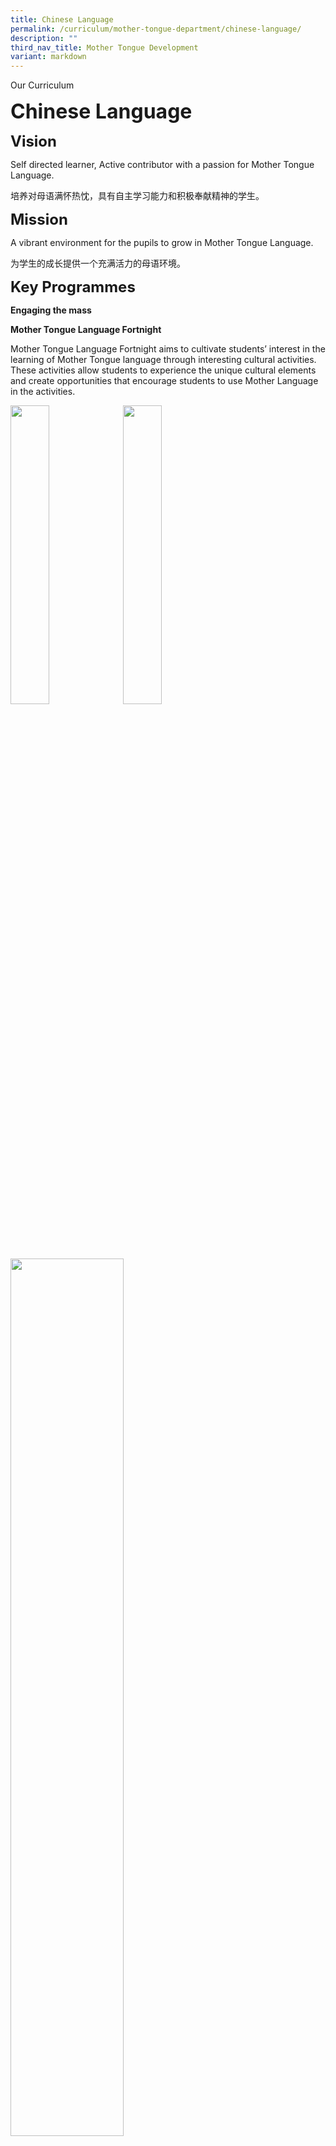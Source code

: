 ```yaml
---
title: Chinese Language
permalink: /curriculum/mother-tongue-department/chinese-language/
description: ""
third_nav_title: Mother Tongue Development
variant: markdown
---
```

Our Curriculum

**<font size="6">Chinese Language</font>**

**<font size="5">Vision</font>**

Self directed learner, Active contributor with a passion for Mother Tongue Language.

培养对母语满怀热忱，具有自主学习能力和积极奉献精神的学生。

**<font size="5">Mission</font>**

A vibrant environment for the pupils to grow in Mother Tongue Language.

为学生的成长提供一个充满活力的母语环境。

**<font size="5">Key Programmes</font>**

**Engaging the mass**

**Mother Tongue Language Fortnight**

Mother Tongue Language Fortnight aims to cultivate students’ interest in the learning of Mother Tongue language through interesting cultural activities. These activities allow students to experience the unique cultural elements and create opportunities that encourage students to use Mother Language in the activities.

<img src="/images/Curriculum/Chinese%201.jpeg" style="width:35%">
		 
<img src="/images/Curriculum/Chinese%202.jpeg" style="width:35%">
		 
<img src="/images/Curriculum/Chinese%203.jpeg" style="width:60%">

<img src="/images/Curriculum/Chinese%204.jpeg" style="width:60%">

<img src="/images/Curriculum/Chinese%205.jpeg" style="width:60%">

<img src="/images/Curriculum/Chinese%206.jpeg" style="width:60%">

<img src="/images/Curriculum/Chinese%207.jpeg" style="width:60%">

Enabling budding learners

**Mother Tongue Support Programme( MTSP)**

MTSP was introduced to all primary schools in 2017. It is a customised programme to support pupils in the learning of Mother Tongue Language (MTL) in Primary 3 and 4.

_**The key features include:**_

● Smaller class size during curriculum time or after school  
● Focus on building a stronger foundation in their oracy and literacy skills  
● Acquisition of key content and skills in a fun manner  
● Immersive language environment to enable students to learn MTL with confidence and joy.  
● Taught by specially trained Mother Tongue Language teachers.


<img src="/images/Curriculum/Chinese%208.jpg" style="width:60%">

<img src="/images/Curriculum/Chinese%209.jpg" style="width:60%">

<img src="/images/Curriculum/Chinese%2010.jpg" style="width:60%">

<img src="/images/Curriculum/Chinese%2011.jpg" style="width:60%">

<img src="/images/Curriculum/Chinese%2012.jpg" style="width:60%">


Enriching the learning experiences

**BICEP**

In 2020, Qihua Primary had collaborated with Singapore Hokkien Huay Kuan(HKHK) to launch the BiCEP. Singapore Hokkien Huay Kuan has been offering the 3-year BiCEP for selected students from Primary 4 to Primary 6 in all its 5 affiliated primary schools since 2007. BiCEP is designed by a team of experienced Chinese Language teachers, in consultation with relevant experts. . The programme aims to develop a core group of effective bilinguals; with a strong emphasis on empowering the participants to discover their Asian heritage and to gain a deeper understanding of the Chinese culture and values.

The programme aims to develop a core group of effective bilinguals; with a strong emphasis on empowering the participants to discover their Asian heritage and to gain a deeper understanding of the Chinese culture and values.

_**The programme includes four components namely:**_

a. Children’s Literature Appreciation and Creative Writing (儿童文学赏析与创作)  
b. A Recapitulation of Chinese Culture and History (中华文化)  
c. Chinese Oratorical Skill Training (口语训练)  
d. Overseas Immersion Programme (for P5 level only) (五年级海外浸濡）

<img src="/images/Curriculum/Chinese%2013.jpg" style="width:60%">

<img src="/images/Curriculum/Chinese%2014.jpg" style="width:60%">

<img src="/images/Curriculum/Chinese%2015.jpg" style="width:60%">

<img src="/images/Curriculum/Chinese%2016.jpg" style="width:60%">

<img src="/images/Curriculum/Chinese%2017.jpg" style="width:60%">

<img src="/images/Curriculum/Chinese%2018.jpg" style="width:60%">

<img src="/images/Curriculum/Chinese%2019.jpg" style="width:60%">

<img src="/images/Curriculum/Chinese%2020.jpg" style="width:60%">

<img src="/images/Curriculum/Chinese%2021.jpg" style="width:60%">



**Thumbs Up**

The Chinese Department collaborates with SPH to conduct a new reading programme using ‘Thumbs Up Junior’, a Chinese student publication produced by Singapore Press Holdings (SPH) for lower primary students.  
Volunteers from SPH will conduct the one-hour reading session on a weekly basis.

This programme aims to stretch students beyond school curriculum:

● Read extensively  
● Develop interests in CL  
● Exposure to current affairs, broaden their horizons.

<img src="/images/Curriculum/Chinese%2022.jpg" style="width:60%">

<img src="/images/Curriculum/Chinese%2023.jpg" style="width:60%">

<img src="/images/Curriculum/Chinese%2024.jpg" style="width:60%">